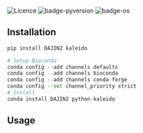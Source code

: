 ![Licence](https://img.shields.io/badge/License-MIT-9cf.svg?style=flat-square)
![badge-pyversion](https://img.shields.io/badge/Python-3.7--3.11-blue?style=flat-square)
![badge-os](https://img.shields.io/badge/OS-%F0%9F%AA%9F%F0%9F%90%A7%20/%20%F0%9F%8D%8E%20/%20%F0%9F%90%A7-lightgray?style=flat-square)

## Installation

```python
pip install DAJIN2 kaleido
```

```python
# Setup Bioconda
conda config --add channels defaults
conda config --add channels bioconda
conda config --add channels conda-forge
conda config --set channel_priority strict
# Install
conda install DAJIN2 python-kaleido
```

## Usage

